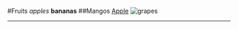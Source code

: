 #Fruits
*apples*
**bananas**
##Mangos
[Apple](https://www.apple.com/)
![grapes](https://m.media-amazon.com/images/S/assets.wholefoodsmarket.com//content/08/cc/7ce0dba74d8c82347bf2a26dc6fa/seasons-sweetest-grapes-hero.jpg)
***
